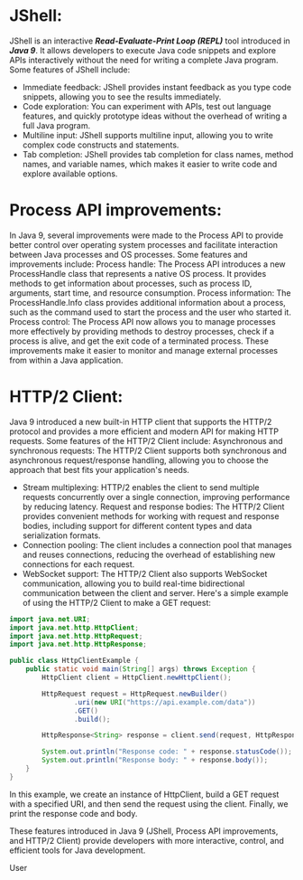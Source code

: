 # JShell:
JShell is an interactive ***Read-Evaluate-Print Loop (REPL)*** tool introduced in ***Java 9***. It allows developers to execute Java code snippets and explore APIs interactively without the need for writing a complete Java program. 
 Some features of JShell include:
* Immediate feedback: JShell provides instant feedback as you type code snippets, allowing you to see the results immediately.
* Code exploration: You can experiment with APIs, test out language features, and quickly prototype ideas without the overhead of writing a full Java program.
* Multiline input: JShell supports multiline input, allowing you to write complex code constructs and statements.
* Tab completion: JShell provides tab completion for class names, method names, and variable names, which makes it easier to write code and explore available options.


# Process API improvements:
In Java 9, several improvements were made to the Process API to provide better control over operating system processes and facilitate interaction between Java processes and OS processes. Some features and improvements include:
Process handle: The Process API introduces a new ProcessHandle class that represents a native OS process. It provides methods to get information about processes, such as process ID, arguments, start time, and resource consumption.
Process information: The ProcessHandle.Info class provides additional information about a process, such as the command used to start the process and the user who started it.
Process control: The Process API now allows you to manage processes more effectively by providing methods to destroy processes, check if a process is alive, and get the exit code of a terminated process.
These improvements make it easier to monitor and manage external processes from within a Java application.

# HTTP/2 Client:
Java 9 introduced a new built-in HTTP client that supports the HTTP/2 protocol and provides a more efficient and modern API for making HTTP requests. Some features of the HTTP/2 Client include:
Asynchronous and synchronous requests: The HTTP/2 Client supports both synchronous and asynchronous request/response handling, allowing you to choose the approach that best fits your application's needs.
* Stream multiplexing: HTTP/2 enables the client to send multiple requests concurrently over a single connection, improving performance by reducing latency.
Request and response bodies: The HTTP/2 Client provides convenient methods for working with request and response bodies, including support for different content types and data serialization formats.
* Connection pooling: The client includes a connection pool that manages and reuses connections, reducing the overhead of establishing new connections for each request.
* WebSocket support: The HTTP/2 Client also supports WebSocket communication, allowing you to build real-time bidirectional communication between the client and server.
Here's a simple example of using the HTTP/2 Client to make a GET request:

```java
import java.net.URI;
import java.net.http.HttpClient;
import java.net.http.HttpRequest;
import java.net.http.HttpResponse;

public class HttpClientExample {
    public static void main(String[] args) throws Exception {
        HttpClient client = HttpClient.newHttpClient();

        HttpRequest request = HttpRequest.newBuilder()
                .uri(new URI("https://api.example.com/data"))
                .GET()
                .build();

        HttpResponse<String> response = client.send(request, HttpResponse.BodyHandlers.ofString());

        System.out.println("Response code: " + response.statusCode());
        System.out.println("Response body: " + response.body());
    }
}
```
In this example, we create an instance of HttpClient, build a GET request with a specified URI, and then send the request using the client. Finally, we print the response code and body.

These features introduced in Java 9 (JShell, Process API improvements, and HTTP/2 Client) provide developers with more interactive, control, and efficient tools for Java development.





User
